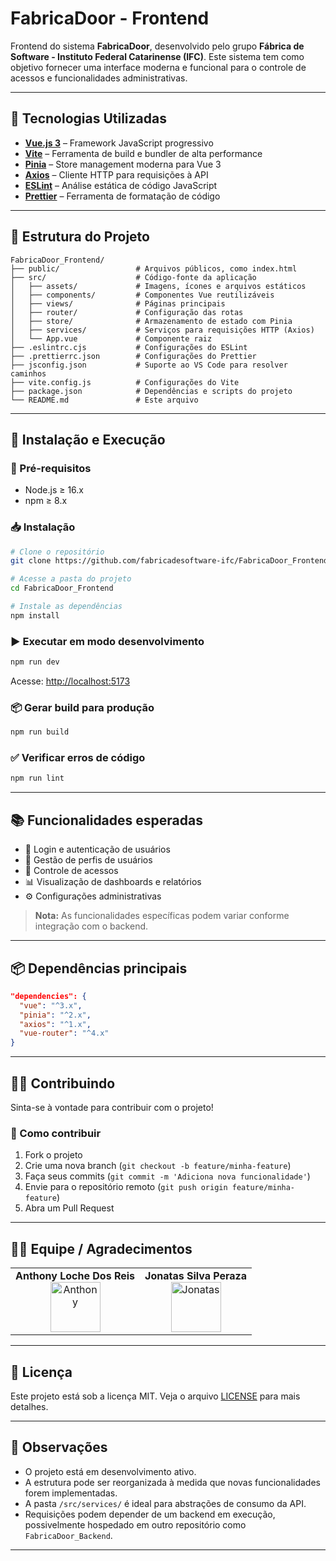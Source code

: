 # FabricaDoor - Frontend

Frontend do sistema **FabricaDoor**, desenvolvido pelo grupo **Fábrica de Software - Instituto Federal Catarinense (IFC)**. Este sistema tem como objetivo fornecer uma interface moderna e funcional para o controle de acessos e funcionalidades administrativas.

---

## 🚀 Tecnologias Utilizadas

- **[Vue.js 3](https://vuejs.org/)** – Framework JavaScript progressivo
- **[Vite](https://vitejs.dev/)** – Ferramenta de build e bundler de alta performance
- **[Pinia](https://pinia.vuejs.org/)** – Store management moderna para Vue 3
- **[Axios](https://axios-http.com/)** – Cliente HTTP para requisições à API
- **[ESLint](https://eslint.org/)** – Análise estática de código JavaScript
- **[Prettier](https://prettier.io/)** – Ferramenta de formatação de código
  
---

## 📁 Estrutura do Projeto

```
FabricaDoor_Frontend/
├── public/                 # Arquivos públicos, como index.html
├── src/                    # Código-fonte da aplicação
│   ├── assets/             # Imagens, ícones e arquivos estáticos
│   ├── components/         # Componentes Vue reutilizáveis
│   ├── views/              # Páginas principais
│   ├── router/             # Configuração das rotas
│   ├── store/              # Armazenamento de estado com Pinia
│   ├── services/           # Serviços para requisições HTTP (Axios)
│   └── App.vue             # Componente raiz
├── .eslintrc.cjs           # Configurações do ESLint
├── .prettierrc.json        # Configurações do Prettier
├── jsconfig.json           # Suporte ao VS Code para resolver caminhos
├── vite.config.js          # Configurações do Vite
├── package.json            # Dependências e scripts do projeto
└── README.md               # Este arquivo
```

---

## 🔧 Instalação e Execução

### 📌 Pré-requisitos

- Node.js ≥ 16.x
- npm ≥ 8.x

### 📥 Instalação

```bash
# Clone o repositório
git clone https://github.com/fabricadesoftware-ifc/FabricaDoor_Frontend.git

# Acesse a pasta do projeto
cd FabricaDoor_Frontend

# Instale as dependências
npm install
```

### ▶️ Executar em modo desenvolvimento

```bash
npm run dev
```

Acesse: [http://localhost:5173](http://localhost:5173)

### 📦 Gerar build para produção

```bash
npm run build
```

### ✅ Verificar erros de código

```bash
npm run lint
```

---

## 📚 Funcionalidades esperadas

- 🔐 Login e autenticação de usuários
- 👤 Gestão de perfis de usuários
- 🚪 Controle de acessos
- 📊 Visualização de dashboards e relatórios
- ⚙️ Configurações administrativas

> **Nota:** As funcionalidades específicas podem variar conforme integração com o backend.

---

## 📦 Dependências principais

```json
"dependencies": {
  "vue": "^3.x",
  "pinia": "^2.x",
  "axios": "^1.x",
  "vue-router": "^4.x"
}
```

---

## 🧑‍💻 Contribuindo

Sinta-se à vontade para contribuir com o projeto!

### 📌 Como contribuir

1. Fork o projeto
2. Crie uma nova branch (`git checkout -b feature/minha-feature`)
3. Faça seus commits (`git commit -m 'Adiciona nova funcionalidade'`)
4. Envie para o repositório remoto (`git push origin feature/minha-feature`)
5. Abra um Pull Request

---

## 👨‍🏫 Equipe / Agradecimentos

<div>
<table>
<tr>
<td align="center">
   <b>Anthony Loche Dos Reis</b> <br>
   <a href="https://github.com/AnthonyLoche"><img src="https://avatars.githubusercontent.com/u/126203565?v=4" width="80px;" alt="Anthony"/></a>
   <br>
</td>
<td align="center">
   <b>Jonatas Silva Peraza</b> <br>
   <a href="https://github.com/jonatasperaza"><img src="https://avatars.githubusercontent.com/u/73970519?v=4" width="80px;" alt="Jonatas"/></a>
   <br>
</td>
</tr>
</table>
</div>

---

## 📄 Licença

Este projeto está sob a licença MIT. Veja o arquivo [LICENSE](LICENSE) para mais detalhes.

---

## 📌 Observações

- O projeto está em desenvolvimento ativo.
- A estrutura pode ser reorganizada à medida que novas funcionalidades forem implementadas.
- A pasta `/src/services/` é ideal para abstrações de consumo da API.
- Requisições podem depender de um backend em execução, possivelmente hospedado em outro repositório como `FabricaDoor_Backend`.

---
